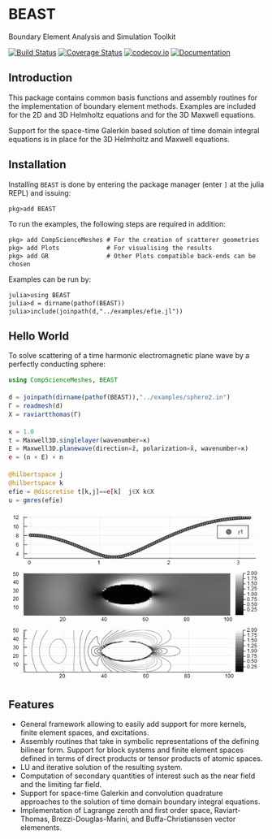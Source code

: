 # BEAST

Boundary Element Analysis and Simulation Toolkit

[![Build Status](https://travis-ci.org/krcools/BEAST.jl.svg?branch=master)](https://travis-ci.org/krcools/BEAST.jl)
[![Coverage Status](https://coveralls.io/repos/krcools/BEAST.jl/badge.svg?branch=master&service=github)](https://coveralls.io/github/krcools/BEAST.jl?branch=master)
[![codecov.io](http://codecov.io/github/krcools/BEAST.jl/coverage.svg?branch=master)](http://codecov.io/github/krcools/BEAST.jl?branch=master)
[![Documentation](https://img.shields.io/badge/docs-latest-blue.svg)](https://krcools.github.io/BEAST.jl/latest/)

## Introduction

This package contains common basis functions and assembly routines for the implementation of
boundary element methods. Examples are included for the 2D and 3D Helmholtz equations and for
the 3D Maxwell equations.

Support for the space-time Galerkin based solution of time domain integral equations is in
place for the 3D Helmholtz and Maxwell equations.

## Installation

Installing `BEAST` is done by entering the package manager (enter `]` at the julia REPL) and issuing:

```
pkg>add BEAST
```

To run the examples, the following steps are required in addition:

```
pkg> add CompScienceMeshes # For the creation of scatterer geometries
pkg> add Plots             # For visualising the results
pkg> add GR                # Other Plots compatible back-ends can be chosen
```

Examples can be run by:

```
julia>using BEAST
julia>d = dirname(pathof(BEAST))
julia>include(joinpath(d,"../examples/efie.jl"))
```

## Hello World

To solve scattering of a time harmonic electromagnetic plane wave by a perfectly conducting
sphere:

```julia
using CompScienceMeshes, BEAST

d = joinpath(dirname(pathof(BEAST)),"../examples/sphere2.in")
Γ = readmesh(d)
X = raviartthomas(Γ)

κ = 1.0
t = Maxwell3D.singlelayer(wavenumber=κ)
E = Maxwell3D.planewave(direction=ẑ, polarization=x̂, wavenumber=κ)
e = (n × E) × n

@hilbertspace j
@hilbertspace k
efie = @discretise t[k,j]==e[k]  j∈X k∈X
u = gmres(efie)
```
![](output.png)

## Features

- General framework allowing to easily add support for more kernels, finite element spaces, and excitations.
- Assembly routines that take in symbolic representations of the defining bilinear form. Support for block systems and finite element spaces defined in terms of direct products or tensor products of atomic spaces.
- LU and iterative solution of the resulting system.
- Computation of secondary quantities of interest such as the near field and the limiting far field.
- Support for space-time Galerkin and convolution quadrature approaches to the solution of time domain boundary integral equations.
- Implementation of Lagrange zeroth and first order space, Raviart-Thomas, Brezzi-Douglas-Marini, and Buffa-Christianssen vector elemenents.
